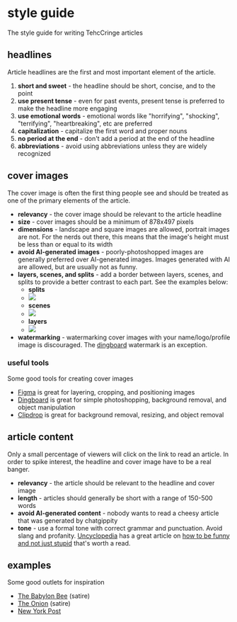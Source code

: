 # style guide

The style guide for writing TehcCringe articles

## headlines

Article headlines are the first and most important element of the article.

1. **short and sweet** - the headline should be short, concise, and to the point
2. **use present tense** - even for past events, present tense is preferred to make the headline more engaging
3. **use emotional words** - emotional words like "horrifying", "shocking", "terrifying", "heartbreaking", etc are preferred
1. **capitalization** - capitalize the first word and proper nouns
2. **no period at the end** - don't add a period at the end of the headline
3. **abbreviations** - avoid using abbreviations unless they are widely recognized

## cover images

The cover image is often the first thing people see and should be treated as one of the primary elements of the article.

- **relevancy** - the cover image should be relevant to the article headline
- **size** - cover images should be a minimum of 878x497 pixels
- **dimensions** - landscape and square images are allowed, portrait images are not. For the nerds out there, this means that the image's height must be less than or equal to its width
- **avoid AI-generated images** - poorly-photoshopped images are generally preferred over AI-generated images. Images generated with AI are allowed, but are usually not as funny.
- **layers, scenes, and splits** - add a border between layers, scenes, and splits to provide a better contrast to each part. See the examples below: 
    - **splits**
    - ![](https://pbs.twimg.com/media/Gd2WKpbW8AEGc2y?format=jpg&name=900x900)
    - **scenes**
    - ![](https://pbs.twimg.com/media/Gd2SZhiWYAAKCvd?format=jpg&name=medium)
    - **layers**
    - ![](https://pbs.twimg.com/media/GdzxFMPX0DMS-fV?format=jpg&name=medium)
- **watermarking** - watermarking cover images with your name/logo/profile image is discouraged. The [dingboard](https://dingboard.com) watermark is an exception. 

### useful tools

Some good tools for creating cover images

- [Figma](https://figma.com) is great for layering, cropping, and positioning images
- [Dingboard](https://dingboard.com) is great for simple photoshopping, background removal, and object manipulation
- [Clipdrop](https://clipdrop.co) is great for background removal, resizing, and object removal

## article content

Only a small percentage of viewers will click on the link to read an article. In order to spike interest, the headline and cover image have to be a real banger.

- **relevancy** - the article should be relevant to the headline and cover image
- **length** - articles should generally be short with a range of 150-500 words
- **avoid AI-generated content** - nobody wants to read a cheesy article that was generated by chatgippity
- **tone** - use a formal tone with correct grammar and punctuation. Avoid slang and profanity. [Uncyclopedia](https://uncyclopedia.com) has a great article on [how to be funny and not just stupid](https://uncyclopedia.com/wiki/Uncyclopedia:How_To_Be_Funny_And_Not_Just_Stupid) that's worth a read.

## examples

Some good outlets for inspiration

- [The Babylon Bee](https://x.com/TheBabylonBee) (satire)
- [The Onion](https://x.com/TheOnion) (satire)
- [New York Post](https://x.com/nypost)
